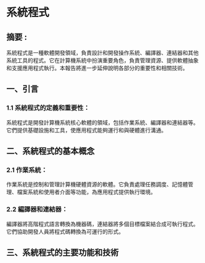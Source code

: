 # 系統程式

## 摘要 : 
系統程式是一種軟體開發領域，負責設計和開發操作系統、編譯器、連結器和其他系統工具的程式。它在計算機系統中扮演重要角色，負責管理資源、提供軟體抽象和支援應用程式執行。本報告將進一步延伸說明各部分的重要性和相關技術。

## 一、引言

### 1.1 系統程式的定義和重要性：
系統程式是開發計算機系統核心軟體的領域，包括作業系統、編譯器和連結器等。它們提供基礎設施和工具，使應用程式能夠運行和與硬體進行溝通。

## 二、系統程式的基本概念

### 2.1 作業系統：
作業系統是控制和管理計算機硬體資源的軟體。它負責處理任務調度、記憶體管理、檔案系統和使用者介面等功能，為應用程式提供執行環境。

### 2.2 編譯器和連結器：
編譯器將高階程式語言轉換為機器碼，連結器將多個目標檔案結合成可執行程式。它們協助開發人員將程式碼轉換為可運行的形式。

## 三、系統程式的主要功能和技術